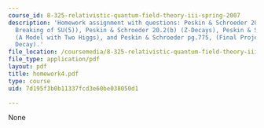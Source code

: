 ```yaml
---
course_id: 8-325-relativistic-quantum-field-theory-iii-spring-2007
description: 'Homework assignment with questions: Peskin & Schroeder 20.1 (Spontaneous
  Breaking of SU(5)), Peskin & Schroeder 20.2(b) (Z-Decays), Peskin & Schroeder 20.5
  (A Model with Two Higgs), and Peskin & Schroeder pg.775, (Final Project on Higgs
  Decay).'
file_location: /coursemedia/8-325-relativistic-quantum-field-theory-iii-spring-2007/7d195f3b0b11337fcd3e60be038050d1_homework4.pdf
file_type: application/pdf
layout: pdf
title: homework4.pdf
type: course
uid: 7d195f3b0b11337fcd3e60be038050d1

---
```

None